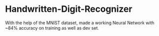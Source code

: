 # Handwritten-Digit-Recognizer
With the help of the MNIST dataset, made a working Neural Network with ~84% accuracy on training as well as dev set.
